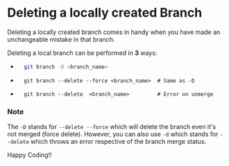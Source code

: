 # Deleting a locally created Branch

Deleting a locally created branch comes in handy when you have made an unchangeable mistake in that branch.

Deleting a local branch can be performed in **3** ways:

- ```bash
    git branch -D <branch_name>
  ```


- ```
    git branch --delete --force <branch_name>  # Same as -D
  ```


- ```
    git branch --delete  <branch_name>         # Error on unmerge
  ```

### Note
 The `-D` stands for `--delete --force` which will delete the branch even it's not merged (force delete).
 However, you can also use `-d` which stands for `--delete` which throws an error respective of the branch merge status.

 Happy Coding!!